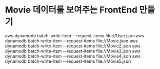 # Movie 데이터를 보여주는 FrontEnd 만들기


aws dynamodb batch-write-item --request-items file://User.json
aws dynamodb batch-write-item --request-items file://Movie.json
aws dynamodb batch-write-item --request-items file://Movie2.json
aws dynamodb batch-write-item --request-items file://Movie3.json
aws dynamodb batch-write-item --request-items file://Movie4.json
aws dynamodb batch-write-item --request-items file://Movie5.json
